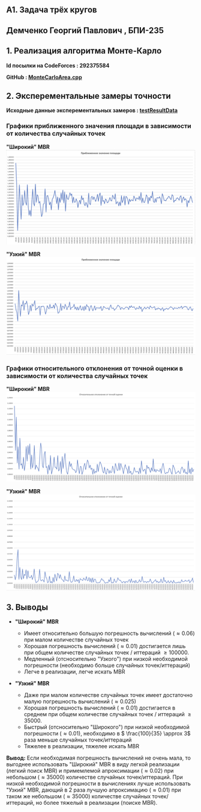 ## A1. Задача трёх кругов

## Демченко Георгий Павлович , БПИ-235

## 1. Реализация алгоритма Монте-Карло

**Id посылки на CodeForces : 292375584**

**GitHub : [MonteCarloArea.cpp](https://github.com/AvtorPaka/Alg-DS/tree/master/src/SET_3/AnalysisTasks/A1/MonteCarloArea.cpp)**

## 2. Эксперементальные замеры точности

**Исходные данные эксперементальных замеров : [testResultData](https://github.com/AvtorPaka/Alg-DS/tree/master/src/SET_3/AnalysisTasks/A1/testResultData)**

### Графики приближенного значения площади в зависимости от количества случайных точек

**"Широкий" MBR**
![lmbr1](../testResultData/img/lmbr_1.png)

**"Узкий" MBR**
![smbr1](../testResultData/img/smbr_1.png)

### Графики относительного отклонения от точной оценки в зависимости от количества случайных точек

**"Широкий" MBR**
![lmbr2](../testResultData/img/lmbr_2.png)

**"Узкий" MBR**
![smbr2](../testResultData/img/smbr_2.png)

## 3. Выводы

- **"Широкий" MBR**
    - Имеет относительно большую погрешность вычислений ($\approx 0.06$) при малом количестве случайных точек
    - Хорошая погрешность вычислений ($\approx 0.01$) достигается лишь при общем количестве случайных точек / иттераций $\geq 100000$.
    - Медленный (отсносительно "Узкого") при низкой необходимой погрешности (необходимо больше случайных точек/иттераций)
    - Легче в реализации, легче искать MBR


- **"Узкий" MBR**
    - Даже при малом количестве случайных точек имеет достаточно малую погрешность вычислений ($\approx 0.025$)
    - Хорошая погрешность вычислений ($\approx 0.01$) достигается в среднем при общем количестве случайных точек / иттераций $\geq 35000$.
    - Быстрый (отсносительно "Широкого") при низкой необходимой погрешности ($\approx 0.01$), необходимо в $ \frac{100}{35} \approx 3$ раза меньше случайных точек/иттераций
    - Тяжелее в реализации, тяжелее искать MBR


**Вывод:** Если необходимая погрешность вычислений не очень мала, то выгоднее использовать "Широкий" MBR в виду легкой реализации (легкий поиск MBR) и примемлемой апроксимации ($\approx 0.02$) при небольшом ($\approx 35000$) количестве случайных точек/иттераций. При низкой необходимой погрешности в вычислениях лучше использовать "Узкий" MBR, дающий в 2 раза лучшую апроксимацию ($\approx 0.01$) при таком же небольшом ($\approx 35000$) количестве случайных точек/иттераций, но более тяжелый в реализации (поиске MBR).